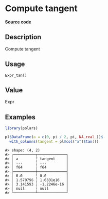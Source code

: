 

# Compute tangent

[**Source code**](https://github.com/pola-rs/r-polars/tree/main/R/after-wrappers.R#L20)

## Description

Compute tangent

## Usage

<pre><code class='language-R'>Expr_tan()
</code></pre>

## Value

Expr

## Examples

``` r
library(polars)

pl$DataFrame(a = c(0, pi / 2, pi, NA_real_))$
  with_columns(tangent = pl$col("a")$tan())
```

    #> shape: (4, 2)
    #> ┌──────────┬─────────────┐
    #> │ a        ┆ tangent     │
    #> │ ---      ┆ ---         │
    #> │ f64      ┆ f64         │
    #> ╞══════════╪═════════════╡
    #> │ 0.0      ┆ 0.0         │
    #> │ 1.570796 ┆ 1.6331e16   │
    #> │ 3.141593 ┆ -1.2246e-16 │
    #> │ null     ┆ null        │
    #> └──────────┴─────────────┘
